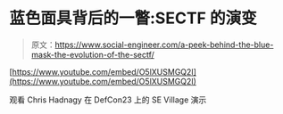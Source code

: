 # 蓝色面具背后的一瞥:SECTF 的演变

> 原文：<https://www.social-engineer.com/a-peek-behind-the-blue-mask-the-evolution-of-the-sectf/>

[https://www.youtube.com/embed/O5lXUSMGQ2I](https://www.youtube.com/embed/O5lXUSMGQ2I)

观看 Chris Hadnagy 在 DefCon23 上的 SE Village 演示